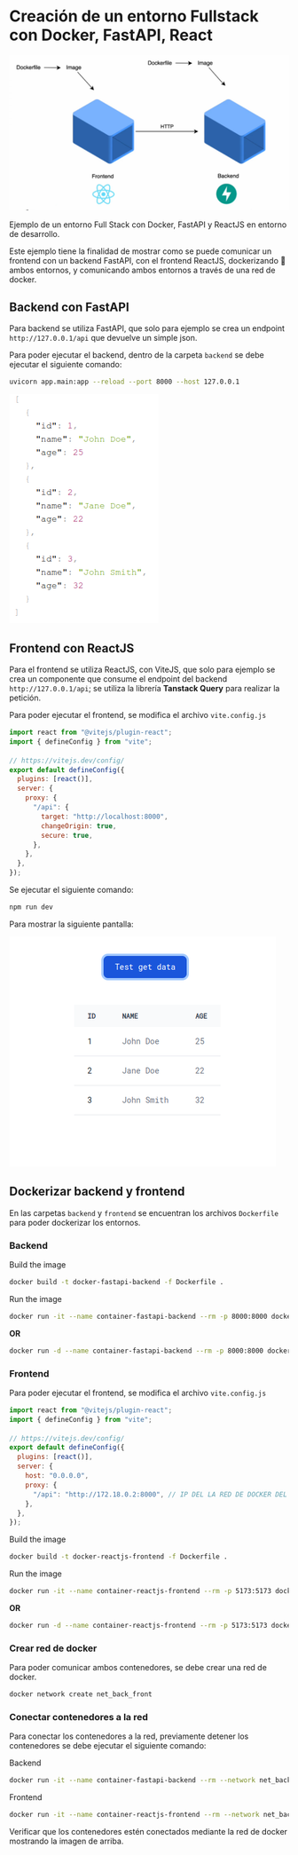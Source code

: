# Creación de un entorno Fullstack con Docker, FastAPI, React

![Diagrama Full Stack con Docker, FastAPI y ReactJS](imgs/fullstack_docker_fastapi_react.png "Diagrama Full Stack con Docker, FastAPI y ReactJS")

Ejemplo de un entorno Full Stack con Docker, FastAPI y ReactJS en entorno de desarrollo.

Este ejemplo tiene la finalidad de mostrar como se puede comunicar un frontend con un backend FastAPI, con el frontend ReactJS, dockerizando 🐋 ambos entornos, y comunicando ambos entornos a través de una red de docker.

## Backend con FastAPI

Para backend se utiliza FastAPI, que solo para ejemplo se crea un endpoint `http://127.0.0.1/api` que devuelve un simple json.

Para poder ejecutar el backend, dentro de la carpeta `backend` se debe ejecutar el siguiente comando:

```bash
uvicorn app.main:app --reload --port 8000 --host 127.0.0.1
```

![json sample](imgs/simple_json.png "json sample")

## Frontend con ReactJS

Para el frontend se utiliza ReactJS, con ViteJS, que solo para ejemplo se crea un componente que consume el endpoint del backend `http://127.0.0.1/api`; se utiliza la librería **Tanstack Query** para realizar la petición.

Para poder ejecutar el frontend, se modifica el archivo `vite.config.js`

```js
import react from "@vitejs/plugin-react";
import { defineConfig } from "vite";

// https://vitejs.dev/config/
export default defineConfig({
  plugins: [react()],
  server: {
    proxy: {
      "/api": {
        target: "http://localhost:8000",
        changeOrigin: true,
        secure: true,
      },
    },
  },
});
```

Se ejecutar el siguiente comando:

```bash
npm run dev
```

Para mostrar la siguiente pantalla:

![frontend sample](imgs/frontend_sample.png "frontend sample")

## Dockerizar backend y frontend

En las carpetas `backend` y `frontend` se encuentran los archivos `Dockerfile` para poder dockerizar los entornos.

### Backend

Build the image

```bash
docker build -t docker-fastapi-backend -f Dockerfile .
```

Run the image

```bash
docker run -it --name container-fastapi-backend --rm -p 8000:8000 docker-fastapi-backend
```

**OR**

```bash
docker run -d --name container-fastapi-backend --rm -p 8000:8000 docker-fastapi-backend
```

### Frontend

Para poder ejecutar el frontend, se modifica el archivo `vite.config.js`

```js
import react from "@vitejs/plugin-react";
import { defineConfig } from "vite";

// https://vitejs.dev/config/
export default defineConfig({
  plugins: [react()],
  server: {
    host: "0.0.0.0",
    proxy: {
      "/api": "http://172.18.0.2:8000", // IP DEL LA RED DE DOCKER DEL BACKEND
    },
  },
});
```

Build the image

```bash
docker build -t docker-reactjs-frontend -f Dockerfile .
```

Run the image

```bash
docker run -it --name container-reactjs-frontend --rm -p 5173:5173 docker-reactjs-frontend
```

**OR**

```bash
docker run -d --name container-reactjs-frontend --rm -p 5173:5173 docker-reactjs-frontend
```

### Crear red de docker

Para poder comunicar ambos contenedores, se debe crear una red de docker.

```bash
docker network create net_back_front
```

### Conectar contenedores a la red

Para conectar los contenedores a la red, previamente detener los contenedores se debe ejecutar el siguiente comando:

Backend

```bash
docker run -it --name container-fastapi-backend --rm --network net_back_front -p 8000:8000 docker-fastapi-backend
```

Frontend

```bash
docker run -it --name container-reactjs-frontend --rm --network net_back_front -p 5173:5173 docker-reactjs-frontend
```

Verificar que los contenedores estén conectados mediante la red de docker mostrando la imagen de arriba.
